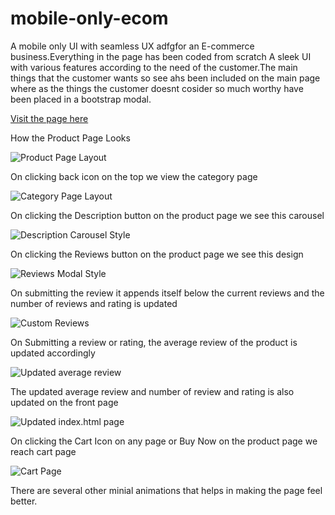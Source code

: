 # mobile-only-ecom
A mobile only UI with seamless UX adfgfor an E-commerce business.Everything in the page has been coded from scratch
A sleek UI with various features according to the need of the customer.The main things that the customer wants so see ahs been included on the main page where as the things the customer doesnt cosider so much worthy have been placed in a bootstrap modal.

[Visit the page here](https://sarthakagarwal22.github.io/mobile-only-ecom/)

How the Product Page Looks 

![Product Page Layout](screenshots/productpage.jpeg "Basic Layout on Every Mobile")

On clicking back icon on the top we view the category page

![Category Page Layout](screenshots/categorypage.jpeg "Category Page Layout")

On clicking the Description button on the product page we see this carousel

![Description Carousel Style](screenshots/displaycarousel.jpeg "Description Carousel Style")

On clicking the Reviews button on the product page we see this design

![Reviews Modal Style](screenshots/reviewsmodal.jpeg "Reviews Modal Style")

On submitting the review it appends itself below the current reviews and the number of reviews and rating is updated

![Custom Reviews](screenshots/customreview.jpeg "Custom Reviews")

On Submitting a review or rating, the average review of the product is updated accordingly

![Updated average review](screenshots/updatedreview.jpeg "Updated average review")

The updated average review and number of review and rating is also updated on the front page

![Updated index.html page ](screenshots/updatedfront.jpeg "Updated index.html page")

On clicking the Cart Icon on any page or Buy Now on the product page we reach cart page

![Cart Page](screenshots/cart.jpeg "Cart Page")


There are several other minial animations that helps in making the page feel better.
